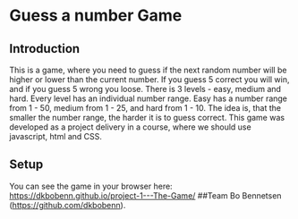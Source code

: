 # Guess a number Game
## Introduction
This is a game, where you need to guess if the next random number will be higher or lower than the current number. If you guess 5 correct you will win, and if you guess 5 wrong you loose. 
There is 3 levels - easy, medium and hard. Every level has an individual number range. Easy has a number range from 1 - 50, medium from 1 - 25, and hard from 1 - 10. 
The idea is, that the smaller the number range, the harder it is to guess correct.
This game was developed as a project delivery in a course, where we should use javascript, html and CSS.
## Setup
You can see the game in your browser here:
https://dkbobenn.github.io/project-1---The-Game/
##Team
Bo Bennetsen (https://github.com/dkbobenn).
